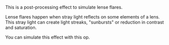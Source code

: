 This is a post-processing effect to simulate lense flares.

Lense flares happen when stray light reflects on some elements of a lens.
This stray light can create light streaks, "sunbursts" or reduction in contrast and saturation.

You can simulate this effect with this op.